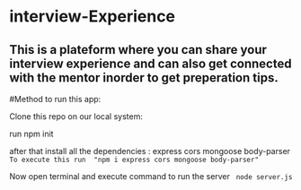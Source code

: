 # interview-Experience

## This is a plateform where you can share your interview experience and can also get connected with the mentor inorder to get preperation tips.


#Method to run this app: 

Clone this repo on our local system:

run npm init

after that install all the dependencies : express cors mongoose body-parser
 ```To execute this run  "npm i express cors mongoose body-parser"```
 
  Now open terminal and execute command to run the server
   ``` node server.js```
   
   
